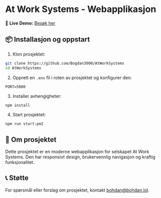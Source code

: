 # At Work Systems - Webapplikasjon

🚀 **Live Demo:** [Besøk her](https://awsys.bohdan.lol)

## 📦 Installasjon og oppstart

1. Klon prosjektet:
```bash
git clone https://github.com/Bogdan3000/AtWorkSystems
cd AtWorkSystems
```

2. Opprett en `.env` fil i roten av prosjektet og konfigurer den:
```env
PORT=5000
```

3. Installer avhengigheter:
```bash
npm install
```

4. Start prosjektet:
```bash
npm run start:pm2
```

## 📌 Om prosjektet
Dette prosjektet er en moderne webapplikasjon for selskapet At Work Systems. Den har responsivt design, brukervennlig navigasjon og kraftig funksjonalitet.

## 📞 Støtte
For spørsmål eller forslag om prosjektet, kontakt [bohdan@bohdan.lol](mailto:bohdan@bohdan.lol).

